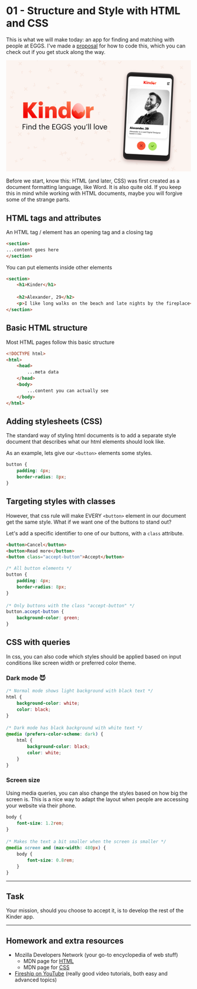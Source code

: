 # 01 - Structure and Style with HTML and CSS

This is what we will make today: an app for finding and matching with people at EGGS. I've made a [proposal](https://codesandbox.io/s/kinderapp-jog8u?file=/index.html) for how to code this, which you can check out if you get stuck along the way.

![Hero image](assets/Hero.png)

Before we start, know this: HTML (and later, CSS) was first created as a document formatting language, like Word. It is also quite old. If you keep this in mind while working with HTML documents, maybe you will forgive some of the strange parts.

## HTML tags and attributes
An HTML tag / element has an opening tag and a closing tag

```html
<section>
...content goes here
</section>
```

You can put elements inside other elements

```html
<section>
	<h1>Kinder</h1>

	<h2>Alexander, 29</h2>
	<p>I like long walks on the beach and late nights by the fireplace</p>
</section>
```

## Basic HTML structure
Most HTML pages follow this basic structure

```html
<!DOCTYPE html>
<html>
	<head>
		...meta data
	</head>
	<body>
		...content you can actually see
	</body>
</html>
```

## Adding stylesheets (CSS)
The standard way of styling html documents is to add a separate style document that describes what our html elements should look like. 

As an example, lets give our `<button>` elements some styles.

```css
button {
	padding: 4px;
	border-radius: 8px;
}
```


## Targeting styles with classes
However, that css rule will make EVERY `<button>` element in our document get the same style. What if we want one of the buttons to stand out?

Let's add a specific identifier to one of our buttons, with a `class` attribute.

```html
<button>Cancel</button>
<button>Read more</button>
<button class="accept-button">Accept</button>
```

```css
/* All button elements */
button {
	padding: 4px;
	border-radius: 8px;
}

/* Only buttons with the class "accept-button" */
button.accept-button {
	background-color: green;
}
```

## CSS with queries
In css, you can also code which styles should be applied based on input conditions like screen width or preferred color theme.

### Dark mode 😈
```css
/* Normal mode shows light background with black text */
html {
	background-color: white;
	color: black;
}

/* Dark mode has black background with white text */
@media (prefers-color-scheme: dark) {
	html {
		background-color: black;
		color: white;
	}
}
```

### Screen size
Using media queries, you can also change the styles based on how big the screen is. This is a nice way to adapt the layout when people are accessing your website via their phone.

```css
body {
	font-size: 1.2rem;
}

/* Makes the text a bit smaller when the screen is smaller */
@media screen and (max-width: 480px) {
	body {
		font-size: 0.8rem;
	}
}
```


---
## Task
Your mission, should you choose to accept it, is to develop the rest of the Kinder app.

---
## Homework and extra resources
* Mozilla Developers Network (your go-to encyclopedia of web stuff)
	* MDN page for [HTML](https://developer.mozilla.org/en-US/docs/Web/HTML)
	* MDN page for [CSS](https://developer.mozilla.org/en-US/docs/Web/CSS)
* [Fireship on YouTube](https://www.youtube.com/c/AngularFirebase/featured) (really good video tutorials, both easy and advanced topics)
